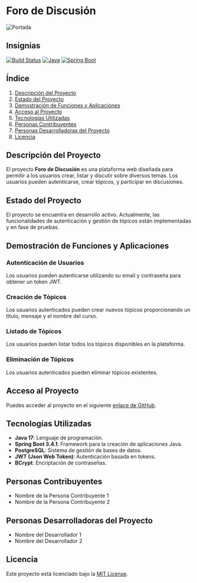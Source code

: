 # Foro de Discusión

![Portada](https://via.placeholder.com/800x300.png?text=Foro+de+Discusión)

## Insignias
[![Build Status](https://img.shields.io/badge/build-passing-brightgreen)](https://shields.io)
[![Java](https://img.shields.io/badge/Java-17-blue)](https://www.oracle.com/java/technologies/javase/jdk17-archive-downloads.html)
[![Spring Boot](https://img.shields.io/badge/Spring%20Boot-3.4.1-brightgreen)](https://spring.io/projects/spring-boot)

## Índice
1. [Descripción del Proyecto](#descripción-del-proyecto)
2. [Estado del Proyecto](#estado-del-proyecto)
3. [Demostración de Funciones y Aplicaciones](#demostración-de-funciones-y-aplicaciones)
4. [Acceso al Proyecto](#acceso-al-proyecto)
5. [Tecnologías Utilizadas](#tecnologías-utilizadas)
6. [Personas Contribuyentes](#personas-contribuyentes)
7. [Personas Desarrolladoras del Proyecto](#personas-desarrolladoras-del-proyecto)
8. [Licencia](#licencia)

## Descripción del Proyecto
El proyecto **Foro de Discusión** es una plataforma web diseñada para permitir a los usuarios crear, listar y discutir sobre diversos temas. Los usuarios pueden autenticarse, crear tópicos, y participar en discusiones.

## Estado del Proyecto
El proyecto se encuentra en desarrollo activo. Actualmente, las funcionalidades de autenticación y gestión de tópicos están implementadas y en fase de pruebas.

## Demostración de Funciones y Aplicaciones
### Autenticación de Usuarios
Los usuarios pueden autenticarse utilizando su email y contraseña para obtener un token JWT.

### Creación de Tópicos
Los usuarios autenticados pueden crear nuevos tópicos proporcionando un título, mensaje y el nombre del curso.

### Listado de Tópicos
Los usuarios pueden listar todos los tópicos disponibles en la plataforma.

### Eliminación de Tópicos
Los usuarios autenticados pueden eliminar tópicos existentes.

## Acceso al Proyecto
Puedes acceder al proyecto en el siguiente [enlace de GitHub](https://github.com/tu-usuario/tu-repositorio).

## Tecnologías Utilizadas
- **Java 17**: Lenguaje de programación.
- **Spring Boot 3.4.1**: Framework para la creación de aplicaciones Java.
- **PostgreSQL**: Sistema de gestión de bases de datos.
- **JWT (Json Web Token)**: Autenticación basada en tokens.
- **BCrypt**: Encriptación de contraseñas.

## Personas Contribuyentes
- Nombre de la Persona Contribuyente 1
- Nombre de la Persona Contribuyente 2

## Personas Desarrolladoras del Proyecto
- Nombre del Desarrollador 1
- Nombre del Desarrollador 2

## Licencia
Este proyecto está licenciado bajo la [MIT License](LICENSE).


